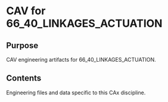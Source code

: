 # CAV for 66_40_LINKAGES_ACTUATION

## Purpose
CAV engineering artifacts for 66_40_LINKAGES_ACTUATION.

## Contents
Engineering files and data specific to this CAx discipline.
